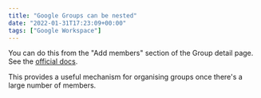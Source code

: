 ```yaml
---
title: "Google Groups can be nested"
date: "2022-01-31T17:23:09+00:00"
tags: ["Google Workspace"]
---
```


You can do this from the "Add members" section of the Group detail page. See the
[official docs](https://support.google.com/a/answer/167100?hl=en).

This provides a useful mechanism for organising groups once there's a large
number of members.
